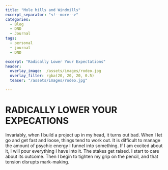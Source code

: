 ```yaml
---
title: "Mole hills and Windmills"
excerpt_separator: "<!--more-->"
categories:
  - Blog
  - DND
  - Journal
tags:
  - personal
  - journal
  - DND

excerpt: "Radically Lower Your Expectations"
header:
  overlay_image:  /assets/images/rodeo.jpg
  overlay_filter: rgba(20, 20, 20, 0.5)
  teaser: "/assets/images/rodeo.jpg"

---
```


# RADICALLY LOWER YOUR EXPECATIONS

Invariably, when I build a project up in my head, it turns out bad. When I let go and get fast and loose, things tend to work out. It is difficult to manage the amount of psychic energy I funnel into something. If I am excited about it, I will pour everything I have into it. The stakes get raised. I start to care about its outcome. Then I begin to tighten my grip on the pencil, and that tension disrupts mark-making.  